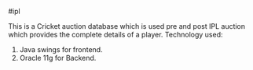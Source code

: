 #ipl

This is a Cricket auction database which is used pre and post IPL auction which provides the complete details of a player.
Technology used: 
1. Java swings for frontend.
2. Oracle 11g for Backend.
